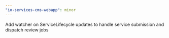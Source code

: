 ```yaml
---
"io-services-cms-webapp": minor
---
```


Add watcher on ServiceLifecycle updates to handle service submission and dispatch review jobs
